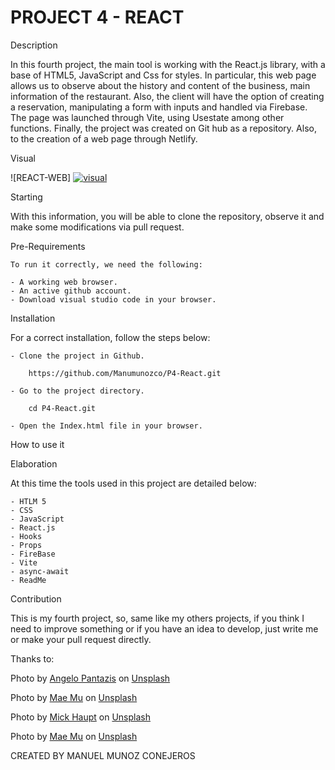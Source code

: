 # PROJECT 4 - REACT

Description

In this fourth project, the main tool is working with the React.js library, with a base of HTML5, JavaScript and Css for styles. In particular, this web page allows us to observe about the history and content of the business, main information of the restaurant. Also, the client will have the option of creating a reservation, manipulating a form with inputs and handled via Firebase. The page was launched through Vite, using Usestate among other functions.
Finally, the project was created on Git hub as a repository. Also, to the creation of a web page through Netlify.

Visual

![REACT-WEB] <a href="#start"><img id="" src="" alt="visual"></a>

Starting

With this information, you will be able to clone the repository, observe it and make some modifications via pull request.

Pre-Requirements

    To run it correctly, we need the following:

    - A working web browser.
    - An active github account.
    - Download visual studio code in your browser.

Installation

For a correct installation, follow the steps below:

    - Clone the project in Github.

        https://github.com/Manumunozco/P4-React.git

    - Go to the project directory.

        cd P4-React.git

    - Open the Index.html file in your browser.

How to use it





Elaboration

At this time the tools used in this project are detailed below:

    - HTLM 5
    - CSS
    - JavaScript
    - React.js
    - Hooks
    - Props
    - FireBase
    - Vite
    - async-await
    - ReadMe

Contribution

This is my fourth project, so, same like my others projects, if you think I need to improve something or if you have an idea to develop, just write me or make your pull request directly.


Thanks to:

Photo by <a href="https://unsplash.com/@angelopantazis?utm_content=creditCopyText&utm_medium=referral&utm_source=unsplash">Angelo Pantazis</a> on <a href="https://unsplash.com/photos/grilled-meat-on-black-grill-2-U0A2tNYhM?utm_content=creditCopyText&utm_medium=referral&utm_source=unsplash">Unsplash</a>

  
Photo by <a href="https://unsplash.com/@picoftasty?utm_content=creditCopyText&utm_medium=referral&utm_source=unsplash">Mae Mu</a> on <a href="https://unsplash.com/photos/assorted-breads-in-basket-Emhz3miT6mo?utm_content=creditCopyText&utm_medium=referral&utm_source=unsplash">Unsplash</a>
  
Photo by <a href="https://unsplash.com/@rocinante_11?utm_content=creditCopyText&utm_medium=referral&utm_source=unsplash">Mick Haupt</a> on <a href="https://unsplash.com/photos/teal-and-white-concrete-building-during-daytime-qcwCIZzQfuc?utm_content=creditCopyText&utm_medium=referral&utm_source=unsplash">Unsplash</a>
  
Photo by <a href="https://unsplash.com/@picoftasty?utm_content=creditCopyText&utm_medium=referral&utm_source=unsplash">Mae Mu</a> on <a href="https://unsplash.com/photos/two-brown-croissants-m9pzwmxm2rk?utm_content=creditCopyText&utm_medium=referral&utm_source=unsplash">Unsplash</a>
  


CREATED BY MANUEL MUNOZ CONEJEROS


